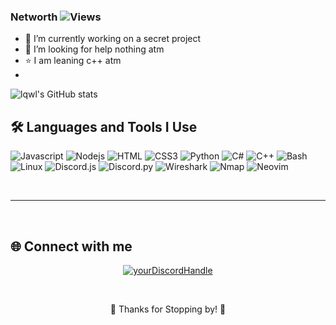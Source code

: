 ### Networth                              <img src="https://komarev.com/ghpvc/?username=networph&label=Profile%20views&color=08052b&style=flat" alt="Views"/>


- 🔭 I’m currently working on a secret project
- 🤔 I’m looking for help nothing atm
- ⭐ I am leaning c++ atm
- 

![lqwl's GitHub stats](https://github-readme-stats.vercel.app/api?username=anuraghazra&show_icons=true&theme=dracula)



## 🛠️ Languages and Tools I Use

![Javascript](https://img.shields.io/badge/Javascript-F0DB4F?style=for-the-badge&labelColor=black&logo=javascript&logoColor=F0DB4F)
![Nodejs](https://img.shields.io/badge/Nodejs-3C873A?style=for-the-badge&labelColor=black&logo=node.js&logoColor=3C873A)
![HTML](https://img.shields.io/badge/HTML5-E34F26?style=for-the-badge&logo=html5&logoColor=white)
![CSS3](https://img.shields.io/badge/CSS3-1572B6?style=for-the-badge&logo=css3&logoColor=white)
![Python](https://img.shields.io/badge/Python-3776AB?style=for-the-badge&logo=python&logoColor=white)
![C#](https://img.shields.io/badge/C%23-239120?style=for-the-badge&logo=c-sharp&logoColor=white)
![C++](https://img.shields.io/badge/C++-00599C?style=for-the-badge&logo=c%2B%2B&logoColor=white)
![Bash](https://img.shields.io/badge/Bash-4EAA25?style=for-the-badge&logo=gnu-bash&logoColor=white)
![Linux](https://img.shields.io/badge/Linux-FCC624?style=for-the-badge&logo=linux&logoColor=black)
![Discord.js](https://img.shields.io/badge/Discord.js-5865F2?style=for-the-badge&logo=discord&logoColor=white)
![Discord.py](https://img.shields.io/badge/Discord.py-5865F2?style=for-the-badge&logo=discord&logoColor=white)
![Wireshark](https://img.shields.io/badge/Wireshark-1679A7?style=for-the-badge&logo=wireshark&logoColor=white)
![Nmap](https://img.shields.io/badge/Nmap-000000?style=for-the-badge&logo=nmap&logoColor=white)
![Neovim](https://img.shields.io/badge/Neovim-57A143?style=for-the-badge&logo=neovim&logoColor=white)


<br/>
<hr/>
<br/>

## 🌐 Connect with me

<p align="center">
<a href="https://discord.com/users/1139334434361982986" target="blank"><img align="center" src="https://img.shields.io/badge/-Discord-5865F2?style=for-the-badge&logo=discord&logoColor=white" alt="yourDiscordHandle" /></a>
</p>

<br/>

<p align="center"> 
    🎉 Thanks for Stopping by! 🎉
</p>


